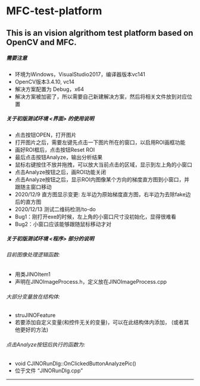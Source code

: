# MFC-test-platform
This is an vision algrithom test platform based on OpenCV and MFC.
---------------------------------------------------------------
##### 需要注意
* 环境为Windows，VisualStudio2017，编译器版本vc141
* OpenCV版本3.4.10, vc14
* 解决方案配置为 Debug，x64
* 解决方案被加密了，所以需要自己新建解决方案，然后将相关文件放到对应位置

##### 关于初版测试环境 <界面> 的使用说明
* 点击按钮OPEN，打开图片
* 打开图片之后，需要左键先点击一下图片所在的窗口，以启用ROI画框功能
* 画好ROI框后，点击按钮Reset ROI
* 最后点击按钮Analyze，输出分析结果
* 鼠标右键按住不放并拖拽，可以放大当前点击的区域，显示到左上角的小窗口
* 点击Analyze按钮之后，画ROI功能关闭
* 点击Analyze按钮之后，显示ROI内图像某个方向的梯度直方图到小窗口，并跟随主窗口移动
* 2020/12/9 直方图显示变更: 左半边为原始梯度直方图，右半边为去除fake边后的直方图
* 2020/12/13 测试二维码检测/to-do
* Bug1：刚打开exe的时候，左上角的小窗口尺寸没初始化，显得很难看
* Bug2：小窗口应该能够跟随鼠标移动才对

##### 关于初版测试环境 <程序> 部分的说明
###### 目前图像处理逻辑函数: 
 * 用类JINOItem1
 * 声明在JINOImageProcess.h，定义放在JINOImageProcess.cpp

###### 大部分变量放在结构体: 
 * struJINOFeature
 * 若要添加自定义变量(和控件无关的变量)，可以在此结构体内添加，
        (或者其他更好的方法)

###### 点击Analyze按钮后执行的函数为:
 * void CJINORunDlg::OnClickedButtonAnalyzePic()
 * 位于文件 “JINORunDlg.cpp”

-------------------------------------------------------------
